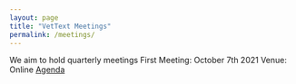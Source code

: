 ```yaml
---
layout: page
title: "VetText Meetings"
permalink: /meetings/
---
```

We aim to hold quarterly meetings
First Meeting: October 7th 2021 Venue: Online
[Agenda](meetings/07102021/agenda.md)
